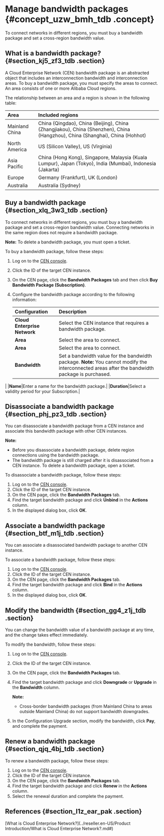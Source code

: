 # Manage bandwidth packages {#concept_uzw_bmh_tdb .concept}

To connect networks in different regions, you must buy a bandwidth package and set a cross-region bandwidth value.

## What is a bandwidth package? {#section_kj5_zf3_tdb .section}

A Cloud Enterprise Network \(CEN\) bandwidth package is an abstracted object that includes an interconnection bandwidth and interconnection areas. To buy a bandwidth package, you must specify the areas to connect. An area consists of one or more Alibaba Cloud regions.

The relationship between an area and a region is shown in the following table:

|Area|Included regions|
|:---|:---------------|
|Mainland China|China \(Qingdao\), China \(Beijing\), China \(Zhangjiakou\), China \(Shenzhen\), China \(Hangzhou\), China \(Shanghai\), China \(Hohhot\)|
|North America|US \(Silicon Valley\), US \(Virginia\)|
|Asia Pacific|China \(Hong Kong\), Singapore, Malaysia \(Kuala Lumpur\), Japan \(Tokyo\), India \(Mumbai\), Indonesia \(Jakarta\)|
|Europe|Germany \(Frankfurt\), UK \(London\)|
|Australia|Australia \(Sydney\)|

## Buy a bandwidth package {#section_xlq_3w3_tdb .section}

To connect networks in different regions, you must buy a bandwidth package and set a cross-region bandwidth value. Connecting networks in the same region does not require a bandwidth package.

**Note:** To delete a bandwidth package, you must open a ticket.

To buy a bandwidth package, follow these steps:

1.  Log on to the [CEN console](https://partners-intl.console.aliyun.com/#/cbn).
2.  Click the ID of the target CEN instance.
3.  On the CEN page, click the **Bandwidth Packages** tab and then click **Buy Bandwidth Package \(Subscription\)**.
4.  Configure the bandwidth package according to the following information:

    |Configuration|Description|
    |:------------|:----------|
    |**Cloud Enterprise Network**|Select the CEN instance that requires a bandwidth package.|
    |**Area**|Select the area to connect.|
    |**Area**|Select the area to connect.|
    |**Bandwidth**|Set a bandwidth value for the bandwidth package. **Note:** You cannot modify the interconnected areas after the bandwidth package is purchased.

 |
    |**Name**|Enter a name for the bandwidth package.|
    |**Duration**|Select a validity period for your Subscription.|


## Disassociate a bandwidth package {#section_phj_pz3_tdb .section}

You can disassociate a bandwidth package from a CEN instance and associate this bandwidth package with other CEN instances.

**Note:** 

-   Before you disassociate a bandwidth package, delete region connections using the bandwidth package.
-   The bandwidth package is still charged after it is disassociated from a CEN instance. To delete a bandwidth package, open a ticket.

To disassociate a bandwidth package, follow these steps:

1.  Log on to the [CEN console](https://partners-intl.console.aliyun.com/#/cbn).
2.  Click the ID of the target CEN instance.
3.  On the CEN page, click the **Bandwidth Packages** tab.
4.  Find the target bandwidth package and click **Unbind** in the **Actions** column.
5.  In the displayed dialog box, click **OK**.

## Associate a bandwidth package {#section_btf_m1j_tdb .section}

You can associate a disassociated bandwidth package to another CEN instance.

To associate a bandwidth package, follow these steps:

1.  Log on to the [CEN console](https://partners-intl.console.aliyun.com/#/cbn).
2.  Click the ID of the target CEN instance.
3.  On the CEN page, click the **Bandwidth Packages** tab.
4.  Find the target bandwidth package and click **Bind** in the **Actions** column.
5.  In the displayed dialog box, click **OK**.

## Modify the bandwidth {#section_gg4_z1j_tdb .section}

You can change the bandwidth value of a bandwidth package at any time, and the change takes effect immediately.

To modify the bandwidth, follow these steps:

1.  Log on to the [CEN console](https://partners-intl.console.aliyun.com/#/cbn).
2.  Click the ID of the target CEN instance.
3.  On the CEN page, click the **Bandwidth Packages** tab.
4.  Find the target bandwidth package and click **Downgrade** or **Upgrade** in the **Bandwidth** column.

    **Note:** 

    -   Cross-border bandwidth packages \(from Mainland China to areas outside Mainland China\) do not support bandwidth downgrades.
5.  In the Configuration Upgrade section, modify the bandwidth, click **Pay**, and complete the payment.

## Renew a bandwidth package {#section_qjq_4bj_tdb .section}

To renew a bandwidth package, follow these steps:

1.  Log on to the [CEN console](https://partners-intl.console.aliyun.com/#/cbn).
2.  Click the ID of the target CEN instance.
3.  On the CEN page, click the **Bandwidth Packages** tab.
4.  Find the target bandwidth package and click **Renew** in the **Actions** column.
5.  Select the renewal duration and complete the payment.

## References {#section_l1z_ear_pak .section}

[What is Cloud Enterprise Network?](../reseller.en-US/Product Introduction/What is Cloud Enterprise Network?.md#)

